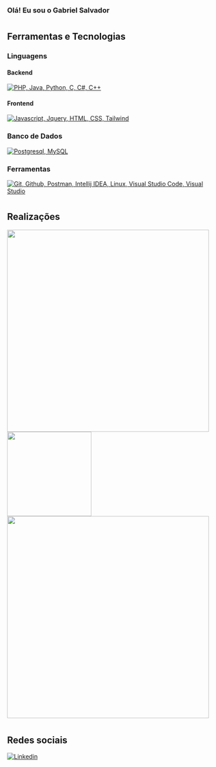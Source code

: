 ### Olá! Eu sou o Gabriel Salvador

#
## Ferramentas e Tecnologias
<p align="center">
    <h3>Linguagens</h3>
    <p align="center">
        <h4>Backend</h4>
        <a href="#">
            <img src="https://skillicons.dev/icons?i=php,java,py,c,cs,cpp" title="PHP, Java, Python, C, C#, C++"/>
        </a>
    </p>
    <p align="center">
        <h4>Frontend</h4>
        <a href="#">
            <img src="https://skillicons.dev/icons?i=js,jquery,html,css,tailwind" title="Javascript, Jquery, HTML, CSS, Tailwind"/>
        </a>
    </p>
</p>
    
<p align="center">
    <h3>Banco de Dados</h3>
    <a href="#">
        <img src="https://skillicons.dev/icons?i=postgresql,mysql" title="Postgresql, MySQL"/>
    </a>
</p>

<p align="center">
    <h3>Ferramentas</h3>
    <a href="#">
        <img src="https://skillicons.dev/icons?i=git,github,postman,idea,linux,vscode,visualstudio" title="Git, Github, Postman, Intellij IDEA, Linux, Visual Studio Code, Visual Studio"/>
    </a>
</p>


#
## Realizações
<p>
    
<picture>
  <source
      width=472
    srcset="https://github-readme-stats.vercel.app/api?username=Mtztrainder&show_icons=true&theme=dark&api_domain="
    media="(prefers-color-scheme: dark)"
  />
  <source
      width=472
    srcset="https://github-readme-stats.vercel.app/api?username=Mtztrainder&show_icons=true"
    media="(prefers-color-scheme: light), (prefers-color-scheme: no-preference)"
  />
  <img width=472 height=195 src="https://github-readme-stats.vercel.app/api?username=Mtztrainder&show_icons=true" />
</picture>

<picture>
   <source
        srcset="https://github-readme-stats.vercel.app/api/top-langs?username=mtztrainder&layout=donut&card_width=320&theme=dark"
        media="(prefers-color-scheme: dark)"
      />
      <source
        srcset="https://github-readme-stats.vercel.app/api/top-langs?username=mtztrainder&layout=donut&card_width=320&theme=light"
        media="(prefers-color-scheme: light), (prefers-color-scheme: no-preference)"
      />
    <img height=197 src="https://github-readme-stats.vercel.app/api/top-langs?username=mtztrainder&layout=donut&card_width=320" />
</picture>
    
<picture>
  <source
      width=472 heigth=195
    srcset="https://github-readme-stats.vercel.app/api/wakatime?username=Mtztrainder2222&theme=dark"
    media="(prefers-color-scheme: dark)"
  />
  <source
      width=472 heigth=195
    srcset="https://github-readme-stats.vercel.app/api/wakatime?username=Mtztrainder2222&theme=light"
    media="(prefers-color-scheme: light), (prefers-color-scheme: no-preference)"
  />
  
  <img width=472 heigth=195 src="https://github-readme-stats.vercel.app/api/wakatime?username=Mtztrainder2222" />
</picture>
</p>

#
## Redes sociais
[![Linkedin](https://img.shields.io/badge/LinkedIn-0077B5?style=for-the-badge&logo=linkedin&logoColor=white)](https://www.linkedin.com/in/gbs2222/)
